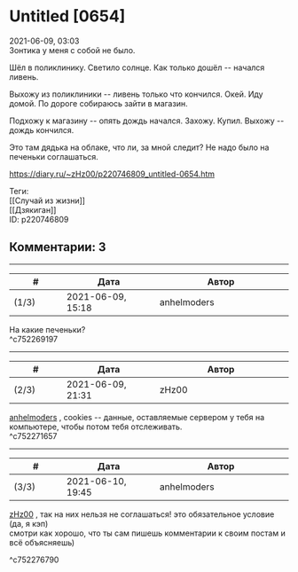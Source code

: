 Untitled [0654]
===============

  
2021-06-09, 03:03  
 Зонтика у меня с собой не было.   
   
 Шёл в поликлинику. Светило солнце. Как только дошёл -- начался ливень.   
   
 Выхожу из поликлиники -- ливень только что кончился. Окей. Иду домой. По дороге собираюсь зайти в магазин.   
   
 Подхожу к магазину -- опять дождь начался. Захожу. Купил. Выхожу -- дождь кончился.   
   
 Это там дядька на облаке, что ли, за мной следит? Не надо было на печеньки соглашаться.   
  
<https://diary.ru/~zHz00/p220746809_untitled-0654.htm>  
  
Теги:  
[[Случай из жизни]]  
[[Дзякиган]]  
ID: p220746809  


Комментарии: 3
--------------

  


---



|         #         |              Дата              |                     Автор                     |           ID           |
| --- | --- | --- | --- |
| (1/3) | 2021-06-09, 15:18 | anhelmoders | c752269197 |

  
 На какие печеньки?   
 ^c752269197

---



|         #         |              Дата              |                     Автор                     |           ID           |
| --- | --- | --- | --- |
| (2/3) | 2021-06-09, 21:31 | zHz00 | c752271657 |

  
  [anhelmoders](https://anhelmoders.diary.ru "No plans. Only wonders.")  , cookies -- данные, оставляемые сервером у тебя на компьютере, чтобы потом тебя отслеживать.   
 ^c752271657

---



|         #         |              Дата              |                     Автор                     |           ID           |
| --- | --- | --- | --- |
| (3/3) | 2021-06-10, 19:45 | anhelmoders | c752276790 |

  
   [zHz00](https://zHz00.diary.ru "Untitled")  , так на них нельзя не соглашаться! это обязательное условие (да, я кэп)   
 смотри как хорошо, что ты сам пишешь комментарии к своим постам и всё объясняешь)   
   
 

   
 ^c752276790